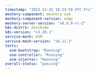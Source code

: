 ```yaml
---
timestamp: "2021-12-31 18:23:59 UTC Fri"
meshery-component: meshery-osm
meshery-component-version: edge
meshery-server-version: "v0.6.0-rc-2"
k8s-distro: minikube
k8s-version: "v1.20.1"
service-mesh: OSM
service-mesh-version: "v0.11.1"
tests:
  osm-bootstrap: "Running"
  osm-controller: "Running"
  osm-injector: "Running"
overall-status: "passing"
---
```

